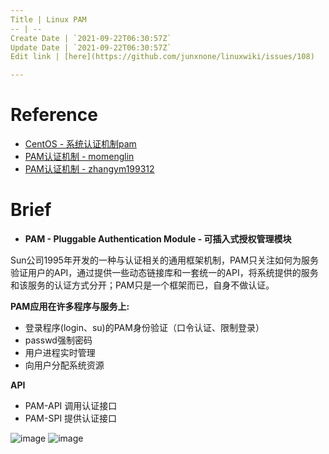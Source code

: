 ```yaml
---
Title | Linux PAM
-- | --
Create Date | `2021-09-22T06:30:57Z`
Update Date | `2021-09-22T06:30:57Z`
Edit link | [here](https://github.com/junxnone/linuxwiki/issues/108)

---
```

# Reference
- [CentOS - 系统认证机制pam](https://baijiahao.baidu.com/s?id=1616480029377047639&wfr=spider&for=pc)
- [PAM认证机制 - momenglin](https://www.cnblogs.com/momenglin/p/8486069.html)
- [PAM认证机制 - zhangym199312](https://blog.csdn.net/zhangym199312/article/details/78021998)



# Brief
- **PAM - Pluggable Authentication Module - 可插入式授权管理模块**

Sun公司1995年开发的一种与认证相关的通用框架机制，PAM只关注如何为服务验证用户的API，通过提供一些动态链接库和一套统一的API，将系统提供的服务和该服务的认证方式分开；PAM只是一个框架而已，自身不做认证。

**PAM应用在许多程序与服务上:**
- 登录程序(login、su)的PAM身份验证（口令认证、限制登录）
- passwd强制密码
- 用户进程实时管理
- 向用户分配系统资源


**API**
- PAM-API 调用认证接口
- PAM-SPI 提供认证接口

![image](https://user-images.githubusercontent.com/2216970/63736054-71c64b00-c8b4-11e9-9686-6dd17ae21ceb.png)
![image](https://user-images.githubusercontent.com/2216970/63736113-97ebeb00-c8b4-11e9-8a66-744d3811c4c1.png)

